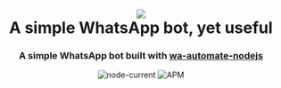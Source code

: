 <h1 align="center">
    <a href="https://github.com/SlavyanDesu/simple-wa-bot"><img src="https://images2.alphacoders.com/505/505658.png"></a>
    <br>
    A simple WhatsApp bot, yet useful
</h1>

<h3 align=center>A simple WhatsApp bot built with <a href="https://github.com/open-wa/wa-automate-nodejs">wa-automate-nodejs</a></h3>

<div align= "center">
    <img alt="node-current" src="https://img.shields.io/node/v/package">
    <img alt="APM" src="https://img.shields.io/apm/l/vim-mode">
</div>
